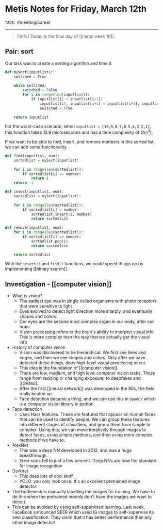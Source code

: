 # Metis Notes for Friday, March 12th
`TAGS:` #meeting/career

--- 
> [!info]
> Today is the final day of [[metis week 10]]. 

## Pair: sort
Our task was to create a sorting algorithm and time it. 

```python
def mySort(inputlist):
	switched = True
	
	while switched:
		switched = False
		for i in range(len(inputlist)):
			if inputlist[i] < inputlist[i+1]:
				inputlist[i], inputlist[i+1] = inputlist[i+1], inputlist[i]
				switched = True
	
	return inputlist	
```

For the worst-case scenario, when `inputlist = [10,9,8,7,6,5,4,3,2,1]`, this function takes 13.9 microseconds and has a time complexity of $O(n^3)$. 

If we want to be able to find, insert, and remove numbers in this sorted list, we can add some functionality. 

```python
def find(inputlist, num):
	sortedlist = mySort(inputlist)
	
	for i in range(len(sortedlist)):
        if sortedlist[i] == number:
            return i
    return -1

def insert(inputlist, num):
	sortedlist = mySort(inputlist):
	
	for i in range(len(sortedlist)):
        if sortedlist[i] > number:
            sortedlist.insert(i, number)
            return sortedlist
		
def remove(inputlist, num):
	for i in range(len(sortedlist)):
		if sortedlist[i] == number:
			sortedlist.pop(i)
			return sortedlist

    return sortedlist  
```

With the `insert()` and `find()` functions, we could speed things up by implementing [[binary search]]. 

## Investigation - [[computer vision]]
- What is vision?
	- The earliest eye was in single celled organisms with photo receptors that were sensitive to light
	- Eyes evolved to detect light direction more sharply, and eventually shapes and colors. 
	- Our eyes are the second most complex organ in our body, after our brain.
	- Vision processing refers to the brain's ability to interpret visual info. This is more complex than the way that we actually get the visual info
- History of computer vision
	- Vision was discovered to be hierarchical. We first see lines and edges, and then we see shapes and colors. Only after we have detected these things, does high-level visual processing occur. 
	- This idea is the foundation of [[computer vision]].
	- There are low, medium, and high level computer vision tasks. These range from resizing or changing exposure, to deepfakes and [[GANs]]. 
	- After the first [[neural network]] was developed in the 90s, the field really heated up. 
	- Face detection became a thing, and we can use this in `OpenCV` which is a computer vision library in python. 
- Face detection
	- Uses Haar features. These are features that appear on human faces that can be used to identify people. We can group these features into different stages of classifiers, and group them from simple to complex. Using this, we can move iteratively through images to detect faces, using simple methods, and then using more complex methods if we have to. 
- AlexNet
	- This was a deep NN developed in 2012, and was a huge breakthrough. 
	- Error rates fell to just a few percent. Deep NNs are now the standard for image recognition
- Darknet
	- This does lots of cool stuff.
	- YOLO: you only look once. It's an excellent pretrained image detector. 
- The bottleneck is manually labelling the images for training. We have to do this when the pretrained models don't have the images we want to detect.
- This can be avoided by using self-supervised learning. Last week, FaceBook announced SEER which used IG images to self-supervise its own classification. They claim that it has better performance than any other image detector! 